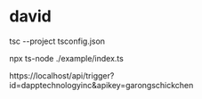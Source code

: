 # david

tsc --project tsconfig.json

npx ts-node ./example/index.ts

https://localhost/api/trigger?id=dapptechnologyinc&apikey=garongschickchen
